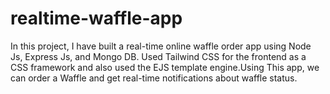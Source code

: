 # realtime-waffle-app
In this project, I have built a real-time online waffle order app using Node Js, Express Js, and Mongo DB. Used Tailwind CSS for the frontend as a CSS framework and also used the EJS template engine.Using This app, we can order a Waffle and get real-time notifications about waffle status.
